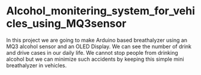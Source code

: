 # Alcohol_monitering_system_for_vehicles_using_MQ3sensor
In this project we are going to make Arduino based breathalyzer using an MQ3 alcohol sensor and an OLED Display. We can see the number of drink and drive cases in our daily life. We cannot stop people from drinking alcohol but we can minimize such accidents by keeping this simple mini breathalyzer in vehicles. 
